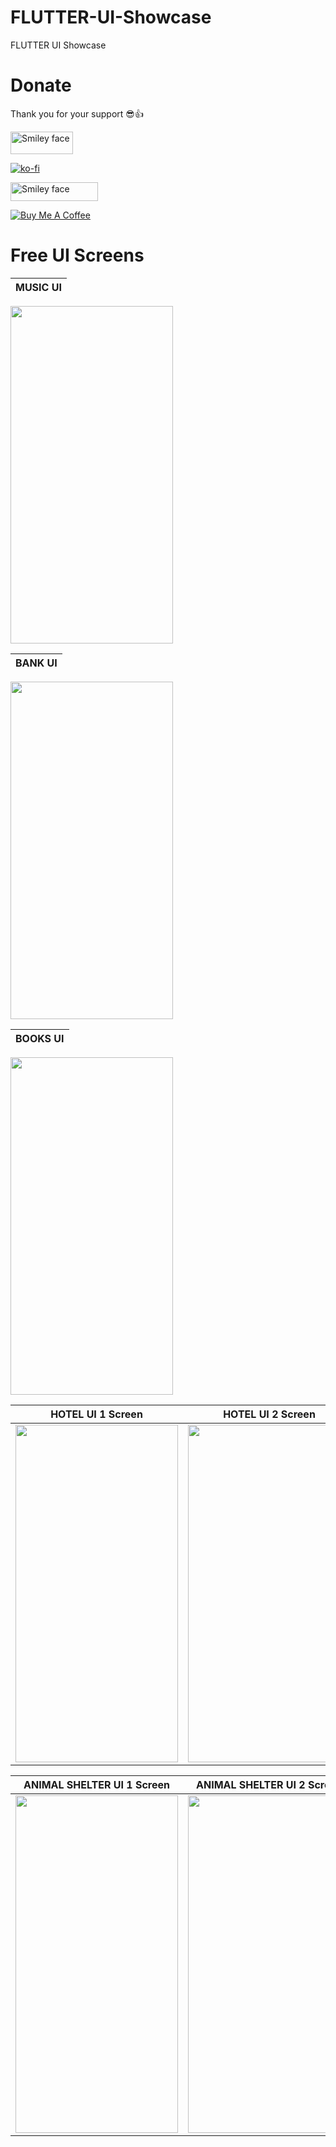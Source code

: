 # FLUTTER-UI-Showcase
FLUTTER UI Showcase 


# Donate
Thank you for your support 😎👍

<a href="https://paypal.me/kasiits98?locale.x=en_US">
<img src="https://i.imgur.com/NEc3uaD.png" alt="Smiley face" height="36" width="100">
</a>

[![ko-fi](https://www.ko-fi.com/img/githubbutton_sm.svg)](https://ko-fi.com/V7V4163KD)

<a href="https://www.patreon.com/user?u=25907884">
<img src="https://i.imgur.com/llkluoJ.png" alt="Smiley face" height="30" width="140">
</a>


<a href="https://www.buymeacoffee.com/Kasiits" target="_blank"><img src="https://bmc-cdn.nyc3.digitaloceanspaces.com/BMC-button-images/custom_images/orange_img.png" alt="Buy Me A Coffee" style="height: auto !important;width: auto !important;" ></a>




# Free UI Screens
MUSIC UI             |  
:-------------------------:|
<a href="https://paypal.me/kasiits98?locale.x=en_US"> <img src="https://i.imgur.com/65oxRAS.png" height="540" width="260"> </a>   

BANK UI             |  
:-------------------------:|
<a href="https://github.com/Kasiits/FLUTTER-UI-Showcase/tree/master/BANK"> <img src="https://i.imgur.com/WfQjJ2e.png" height="540" width="260"> </a>   

BOOKS UI             |  
:-------------------------:|
<a href="https://paypal.me/kasiits98?locale.x=en_US"> <img src="https://i.imgur.com/9qBRxQN.png" height="540" width="260"> </a>

HOTEL UI 1 Screen           |  HOTEL UI 2 Screen
:-------------------------:|:-------------------------:
<a href="https://paypal.me/kasiits98?locale.x=en_US"> <img src="https://i.imgur.com/ljy1tub.jpg" height="540" width="260"> </a>  |  <a href="https://paypal.me/kasiits98?locale.x=en_US"> <img src="https://i.imgur.com/Dnx8HeG.jpg" height="540" width="260"> </a>

ANIMAL SHELTER UI 1 Screen           |  ANIMAL SHELTER UI 2 Screen
:-------------------------:|:-------------------------:
<a href="https://paypal.me/kasiits98?locale.x=en_US"> <img src="https://i.imgur.com/89p0fIP.png" height="540" width="260"> </a>  |  <a href="https://paypal.me/kasiits98?locale.x=en_US"> <img src="https://i.imgur.com/6gDiZjs.png" height="540" width="260"> </a>
